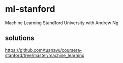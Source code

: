 # ml-stanford
Machine Learning Standford University with Andrew Ng

## solutions
https://github.com/tuanavu/coursera-stanford/tree/master/machine_learning
